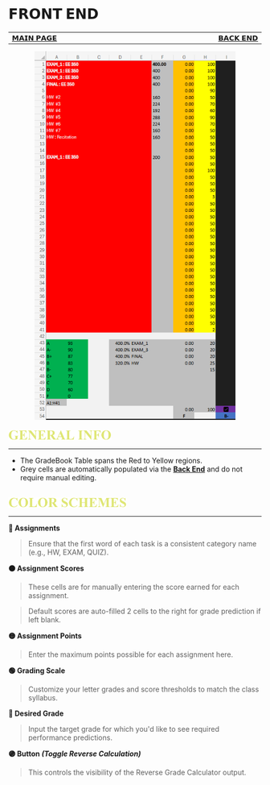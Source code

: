 # 𝗙𝗥𝗢𝗡𝗧 𝗘𝗡𝗗
<table>
  <tr>
    <td width="500px" align="left">
      <a href="./README.md">𝗠𝗔𝗜𝗡 𝗣𝗔𝗚𝗘</a>  
    </td>
    <td width="500px" align="right">
      <a href="./panel_backend.md">𝗕𝗔𝗖𝗞 𝗘𝗡𝗗</a>
    </td>
  </tr>
</table>

<div align="center">
<img src=./images/FrontEndColorSchemes.png width=400>
</div>

<br>

<img src="./images/cw_general_info.png" height="20">

****

- The GradeBook Table spans the Red to Yellow regions.
- Grey cells are automatically populated via the **[Back End](./panel_backend.md)** and do not require manual editing.

<br>

<img src="./images/cw_color_schemes.png" height="20">

****

**🔴 Assignments**
> Ensure that the first word of each task is a consistent category name (e.g., HW, EXAM, QUIZ).


**🟠 Assignment Scores**
> These cells are for manually entering the score earned for each assignment.

> Default scores are auto-filled 2 cells to the right for grade prediction if left blank.

**🟡 Assignment Points**
> Enter the maximum points possible for each assignment here.

**🟢 Grading Scale**
> Customize your letter grades and score thresholds to match the class syllabus.

**🔵 Desired Grade**
> Input the target grade for which you'd like to see required performance predictions.

**🟣 Button _(Toggle Reverse Calculation)_**
> This controls the visibility of the Reverse Grade Calculator output.




